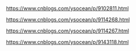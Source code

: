 https://www.cnblogs.com/ysocean/p/9102811.html

https://www.cnblogs.com/ysocean/p/9114268.html

https://www.cnblogs.com/ysocean/p/9114267.html

https://www.cnblogs.com/ysocean/p/9143118.html